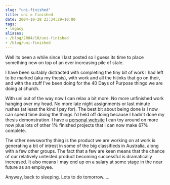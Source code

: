 ```yaml
---
slug: "uni-finished"
title: uni = finished
date: 2004-10-28 23:34:29+10:00
tags:
- legacy
aliases:
- /blog/2004/10/uni-finished
- /blog/uni-finished
---
```


Well its been a while since I last posted so I guess its time to place something new on top of an ever increasing pile of stale.

I have been suitably distracted with completing the tiny bit of work I had left to be marked (aka my thesis), with work and all the hijinks that go on their, and with the stuff I've been doing for the 40 Days of Purpose thingo we are doing at church.

With uni out of the way now I can relax a bit more. No more unfinished work hanging over my head. No more late night assignments or last minute rushes (at least the kind I pay for). The best bit about being done is I now can spend time doing the things I'd held off doing because I hadn't done my thesis demonstration. I have a <a href="http://www.calebbrown.id.au">personal website</a> I can toy around on more now plus lots of other 1% finished projects that I can now make 67% complete.

The other newsworthy thing is the product we are working on at work is generating a bit of intrest in some of the big classifieds in Australia, along with a few other groups. The fact that a few are keen means that the chance of our relatively untested product becoming successful is dramatically increased. It also means I may end up on a salary at some stage in the near future as an employee.

Anyway, back to sleeping. Lots to do tomorrow.....
